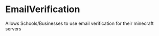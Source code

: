 # EmailVerification
Allows Schools/Businesses to use email verification for their minecraft servers
